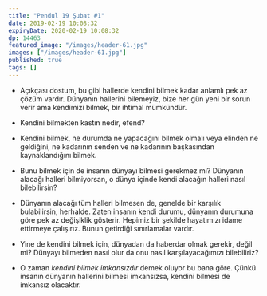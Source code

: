 ```yaml
---
title: "Pendul 19 Şubat #1"
date: 2019-02-19 10:08:32
expiryDate: 2020-02-19 10:08:32
dp: 14463
featured_image: "/images/header-61.jpg"
images: ["/images/header-61.jpg"]
published: true
tags: []
---
```




+ Açıkçası dostum, bu gibi hallerde kendini bilmek kadar anlamlı pek az çözüm
  vardır. Dünyanın hallerini bilemeyiz, bize her gün yeni bir sorun verir ama
  kendimizi bilmek, bir ihtimal mümkündür.

- Kendini bilmekten kastın nedir, efend?

+ Kendini bilmek, ne durumda ne yapacağını bilmek olmalı veya elinden ne
  geldiğini, ne kadarının senden ve ne kadarının başkasından kaynaklandığını
  bilmek.

- Bunu bilmek için de insanın dünyayı bilmesi gerekmez mi? Dünyanın alacağı
  halleri bilmiyorsan, o dünya içinde kendi alacağın halleri nasıl bilebilirsin?

+ Dünyanın alacağı tüm halleri bilmesen de, genelde bir karşılık bulabilirsin,
  herhalde. Zaten insanın kendi durumu, dünyanın durumuna göre pek az değişiklik
  gösterir. Hepimiz bir şekilde hayatımızı idame ettirmeye çalışırız. Bunun
  getirdiği sınırlamalar vardır.

- Yine de kendini bilmek için, dünyadan da haberdar olmak gerekir, değil mi?
  Dünyayı bilmeden nasıl olur da onu nasıl karşılayacağımızı bilebiliriz?

+ O zaman *kendini bilmek imkansızdır* demek oluyor bu bana göre. Çünkü insanın
  dünyanın hallerini bilmesi imkansızsa, kendini bilmesi de imkansız olacaktır.



